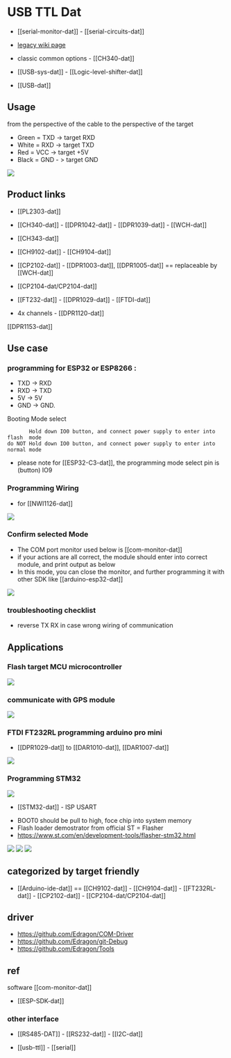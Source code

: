 
# USB TTL Dat 

- [[serial-monitor-dat]] - [[serial-circuits-dat]]

- [legacy wiki page](https://w.electrodragon.com/w/Serial)

- classic common options - [[CH340-dat]]

- [[USB-sys-dat]] - [[Logic-level-shifter-dat]]

- [[USB-dat]]

## Usage 

from the perspective of the cable to the perspective of the target

- Green = TXD -> target RXD  
- White = RXD -> target TXD
- Red = VCC -> target +5V
- Black = GND - > target GND

![](32-40-17-24-07-2023.png)




## Product links 

- [[PL2303-dat]]

- [[CH340-dat]] - [[DPR1042-dat]] - [[DPR1039-dat]] - [[WCH-dat]] 

- [[CH343-dat]]

- [[CH9102-dat]] - [[CH9104-dat]]

- [[CP2102-dat]] - [[DPR1003-dat]], [[DPR1005-dat]] == replaceable by [[WCH-dat]] 

- [[CP2104-dat/CP2104-dat]]

- [[FT232-dat]] - [[DPR1029-dat]] - [[FTDI-dat]]

- 4x channels - [[DPR1120-dat]]

[[DPR1153-dat]]

## Use case 


### programming for ESP32 or ESP8266 : 

- TXD -> RXD
- RXD -> TXD
- 5V -> 5V
- GND -> GND. 

Booting Mode select

           Hold down IO0 button, and connect power supply to enter into flash  mode
    do NOT Hold down IO0 button, and connect power supply to enter into normal mode

- please note for [[ESP32-C3-dat]], the programming mode select pin is (button) IO9


### Programming Wiring 



- for [[NWI1126-dat]]

![](2023-09-27-16-07-06.png)


### Confirm selected Mode 

- The COM port monitor used below is [[com-monitor-dat]]
- if your actions are all correct, the module should enter into correct module, and print output as below
- In this mode, you can close the monitor, and further programming it with other SDK like [[arduino-esp32-dat]]

![](2023-09-27-16-05-42.png)


### troubleshooting checklist
- reverse TX RX in case wrong wiring of communication

## Applications 

### Flash target MCU microcontroller
![](2023-12-19-16-16-01.png)

### communicate with GPS module 
![](2024-01-13-12-35-57.png)

### FTDI FT232RL programming arduino pro mini 

- [[DPR1029-dat]] to [[DAR1010-dat]], [[DAR1007-dat]]
  
![](2024-04-03-15-04-50.png)



### Programming STM32


![](2024-10-08-17-30-56.png)

- [[STM32-dat]] - ISP USART
* BOOT0 should be pull to high, foce chip into system memory
* Flash loader demostrator from official ST = Flasher 
* https://www.st.com/en/development-tools/flasher-stm32.html

![](2024-07-05-17-39-17.png)
![](2024-07-05-17-39-28.png)
![](2024-07-05-17-39-45.png)





## categorized by target friendly

- [[Arduino-ide-dat]] == [[CH9102-dat]] - [[CH9104-dat]] - [[FT232RL-dat]] - [[CP2102-dat]] - [[CP2104-dat/CP2104-dat]]


## driver 

- https://github.com/Edragon/COM-Driver
- https://github.com/Edragon/git-Debug
- https://github.com/Edragon/Tools




## ref 
software [[com-monitor-dat]]

- [[ESP-SDK-dat]]

### other interface 
- [[RS485-DAT]] - [[RS232-dat]] - [[I2C-dat]]


- [[usb-ttl]] - [[serial]]